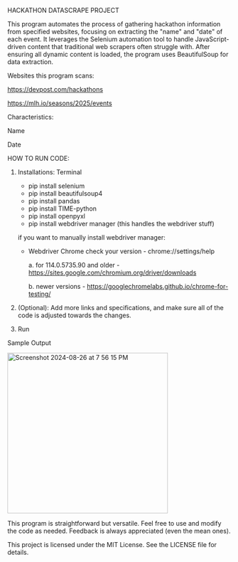 HACKATHON DATASCRAPE PROJECT

This program automates the process of gathering hackathon information from specified websites, focusing on extracting the "name" and "date" of each event. It leverages the Selenium automation tool to handle JavaScript-driven content that traditional web scrapers often struggle with. After ensuring all dynamic content is loaded, the program uses BeautifulSoup for data extraction. 

Websites this program scans: 

https://devpost.com/hackathons

https://mlh.io/seasons/2025/events

Characteristics:

Name

Date

HOW TO RUN CODE:
1. Installations:
    Terminal
    - pip install selenium
    - pip install beautifulsoup4
    - pip install pandas
    - pip install TIME-python
    - pip install openpyxl
    - pip install webdriver manager (this handles the webdriver stuff)

    if you want to manually install webdriver manager:
    - Webdriver Chrome
        check your version - chrome://settings/help
      
        a. for 114.0.5735.90 and older - https://sites.google.com/chromium.org/driver/downloads

        b. newer versions - https://googlechromelabs.github.io/chrome-for-testing/ 

2. (Optional): Add more links and specifications, and make sure all of the code is adjusted towards the changes.

3. Run


Sample Output

<img width="361" alt="Screenshot 2024-08-26 at 7 56 15 PM" src="https://github.com/user-attachments/assets/4b8b5ae7-eae1-4ed0-ba0b-fc0f7dad8a0b">




This program is straightforward but versatile. Feel free to use and modify the code as needed. Feedback is always appreciated (even the mean ones).

This project is licensed under the MIT License. See the LICENSE file for details.
